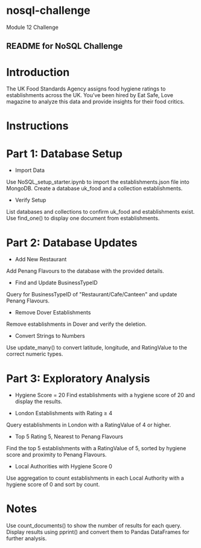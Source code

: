 # nosql-challenge
Module 12 Challenge

## README for NoSQL Challenge


# Introduction
The UK Food Standards Agency assigns food hygiene ratings to establishments across the UK. You’ve been hired by Eat Safe, Love magazine to analyze this data and provide insights for their food critics.

# Instructions
# Part 1: Database Setup
- Import Data

Use NoSQL_setup_starter.ipynb to import the establishments.json file into MongoDB.
Create a database uk_food and a collection establishments.

- Verify Setup

List databases and collections to confirm uk_food and establishments exist.
Use find_one() to display one document from establishments.

# Part 2: Database Updates
- Add New Restaurant

Add Penang Flavours to the database with the provided details.
- Find and Update BusinessTypeID

Query for BusinessTypeID of "Restaurant/Cafe/Canteen" and update Penang Flavours.
- Remove Dover Establishments

Remove establishments in Dover and verify the deletion.
- Convert Strings to Numbers

Use update_many() to convert latitude, longitude, and RatingValue to the correct numeric types.

# Part 3: Exploratory Analysis
- Hygiene Score = 20
Find establishments with a hygiene score of 20 and display the results.

- London Establishments with Rating ≥ 4

Query establishments in London with a RatingValue of 4 or higher.
- Top 5 Rating 5, Nearest to Penang Flavours

Find the top 5 establishments with a RatingValue of 5, sorted by hygiene score and proximity to Penang Flavours.
- Local Authorities with Hygiene Score 0

Use aggregation to count establishments in each Local Authority with a hygiene score of 0 and sort by count.

# Notes
Use count_documents() to show the number of results for each query.
Display results using pprint() and convert them to Pandas DataFrames for further analysis.